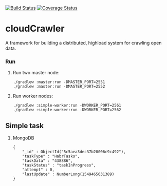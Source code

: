 [![Build Status](https://travis-ci.org/Jaitl/cloud-crawler.svg?branch=master)](https://travis-ci.org/Jaitl/cloud-crawler)
[![Coverage Status](https://coveralls.io/repos/github/Jaitl/cloud-crawler/badge.svg?branch=master)](https://coveralls.io/github/Jaitl/cloud-crawler?branch=master)
# cloudCrawler
A framework for building a distributed, highload system for crawling open data.

### Run
1. Run two master node:
    ```
    ./gradlew :master:run -DMASTER_PORT=2551
    ./gradlew :master:run -DMASTER_PORT=2552
    ```
2. Run worker nodes:
    ```
    ./gradlew :simple-worker:run -DWORKER_PORT=2561
    ./gradlew :simple-worker:run -DWORKER_PORT=2562
    ```
## Simple task
1. MongoDB
    ```
    {
        "_id" : ObjectId("5c5aea3dec37b20006c9c492"),
        "taskType" : "HabrTasks",
        "taskData" : "438886",
        "taskStatus" : "taskInProgress",
        "attempt" : 0,
        "lastUpdate" : NumberLong(1549465631389)
    }
    ```